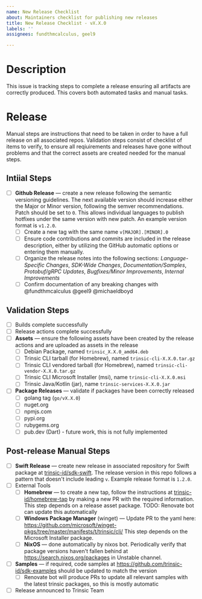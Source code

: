 ```yaml
---
name: New Release Checklist
about: Maintainers checklist for publishing new releases
title: New Release Checklist - vX.X.0
labels: ''
assignees: fundthmcalculus, geel9

---
```


# Description

This issue is tracking steps to complete a release ensuring all artifacts are correctly produced. This covers both automated tasks and manual tasks.

# Release

Manual steps are instructions that need to be taken in order to have a full release on all associated repos. Validation steps consist of checklist of items to verify, to ensure all reqiuirements and releases have gone without problems and that the correct assets are created needed for the manual steps.

## Intiial Steps

- [ ] **Github Release** &mdash; create a new release following the semantic versioning guidelines. The next available version should increase either the Major or Minor version, following the semver recommendations. Patch should be set to `0`. This allows individual languages to publish hotfixes under the same version with new patch. An example version format is `v1.2.0`.
    - [ ] Create a new tag with the same name `v[MAJOR].[MINOR].0`
    - [ ] Ensure code contributions and commits are included in the release description, either by utilizing the GitHub automatic options or entering them manually.
    - [ ] Organize the release notes into the following sections: _Language-Specific Changes_, _SDK-Wide Changes_, _Documentation/Samples_, _Protobuf/gRPC Updates_, _Bugfixes/Minor Improvements_, _Internal Improvements_
    - [ ] Confirm documentation of any breaking changes with @fundthmcalculus @geel9 @michaeldboyd

## Validation Steps
- [ ] Builds complete successfully
- [ ] Release actions complete successfully
- [ ] **Assets** &mdash; ensure the following assets have been created by the release actions and are uploaded as assets in the release
    - [ ] Debian Package, named `trinsic_X.X.0_amd64.deb`
    - [ ] Trinsic CLI tarball (for Homebrew), named `trinsic-cli-X.X.0.tar.gz`
    - [ ] Trinsic CLI vendored tarball (for Homebrew), named `trinsic-cli-vendor-X.X.0.tar.gz`
    - [ ] Trinsic CLI Microsoft Installer (msi), name `trinsic-cli-X.X.0.msi`
    - [ ] Trinsic Java/Kotlin (jar), name `trinsic-services-X.X.0.jar`
- [ ] **Package Releases** &mdash; validate if packages have been correctly released
  - [ ] golang tag (`go/vX.X.0`)
  - [ ] nuget.org
  - [ ] npmjs.com
  - [ ] pypi.org
  - [ ] rubygems.org
  - [ ] pub.dev (Dart) - future work, this is not fully implemented

## Post-release Manual Steps

- [ ] **Swift Release** &mdash; create new release in associated repository for Swift package at [trinsic-id/sdk-swift](https://github.com/trinsic-id/sdk-swift). The release version in this repo follows a pattern that doesn't include leading `v`. Example release format is `1.2.0`.
- [ ] External Tools
  - [ ] **Homebrew** &mdash; to create a new tap, follow the instructions at [trinsic-id/homebrew-tap](https://github.com/trinsic-id/homebrew-tap) by making a new PR with the required information. This step depends on a release asset package. TODO: Renovate bot can update this automatically
  - [ ] **Windows Package Manager** (winget) &mdash; Update PR to the yaml here: https://github.com/microsoft/winget-pkgs/tree/master/manifests/t/trinsic/cli/ This step depends on the Microsoft Installer package.
  - [ ] **NixOS** &mdash; done automatically by nixos bot. Periodically verify that package versions haven't fallen behind at https://search.nixos.org/packages in Unstable channel.
- [ ] **Samples** &mdash; if required, code samples at https://github.com/trinsic-id/sdk-examples should be updated to match the version
    - [ ] Renovate bot will produce PRs to update all relevant samples with the latest trinsic packages, so this is mostly automatic
- [ ] Release announced to Trinsic Team
